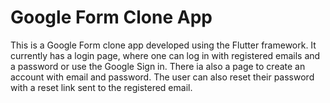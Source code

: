 # Google Form Clone App

This is a Google Form clone app developed using the Flutter framework. It currently has a login page, where one can log in with registered emails and a password or use the Google Sign in. There ia also a page to create an account with email and password. The user can also reset their password with a reset link sent to the registered email.